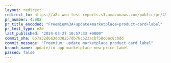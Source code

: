 ```yaml
---
layout: redirect
redirect_to: https://a8c-woo-test-reports.s3.amazonaws.com/public/pr/45982/e2e/index.html
pr_number: 45982
pr_title_encoded: "Freemium%3A+update+marketplace+product+card+label"
pr_test_type: e2e
last_published: "2024-03-27 10:57:33 +0000"
commit_sha: 6b7a32d6a3dd38257db76c523acbf58c6ec8cbdd
commit_message: "Freemium: update marketplace product card label"
branch_name: update/in-app-marketplace-new-price-label
passed: false
---
```

